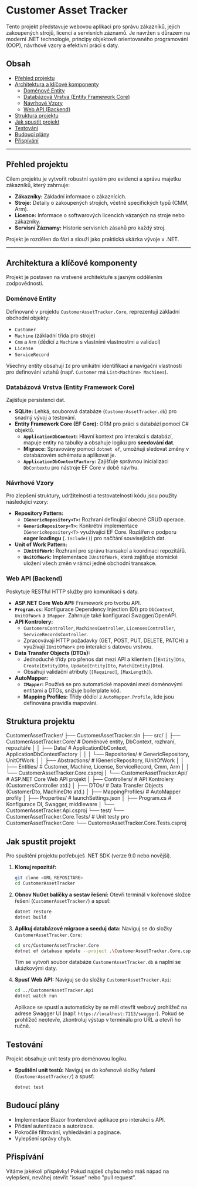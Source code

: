 # Customer Asset Tracker

Tento projekt představuje webovou aplikaci pro správu zákazníků, jejich zakoupených strojů, licencí a servisních záznamů. Je navržen s důrazem na moderní .NET technologie, principy objektově orientovaného programování (OOP), návrhové vzory a efektivní práci s daty.

## Obsah

* [Přehled projektu](#přehled-projektu)
* [Architektura a klíčové komponenty](#architektura-a-klíčové-komponenty)
    * [Doménové Entity](#doménové-entity)
    * [Databázová Vrstva (Entity Framework Core)](#databázová-vrstva-entity-framework-core)
    * [Návrhové Vzory](#návrhové-vzory)
    * [Web API (Backend)](#web-api-backend)
* [Struktura projektu](#struktura-projektu)
* [Jak spustit projekt](#jak-spustit-projekt)
* [Testování](#testování)
* [Budoucí plány](#budoucí-plány)
* [Přispívání](#přispívání)

---

## Přehled projektu

Cílem projektu je vytvořit robustní systém pro evidenci a správu majetku zákazníků, který zahrnuje:
* **Zákazníky:** Základní informace o zákaznících.
* **Stroje:** Detaily o zakoupených strojích, včetně specifických typů (CMM, Arm).
* **Licence:** Informace o softwarových licencích vázaných na stroje nebo zákazníky.
* **Servisní Záznamy:** Historie servisních zásahů pro každý stroj.

Projekt je rozdělen do fází a slouží jako praktická ukázka vývoje v .NET.

---

## Architektura a klíčové komponenty

Projekt je postaven na vrstvené architektuře s jasným oddělením zodpovědností.

### Doménové Entity

Definované v projektu `CustomerAssetTracker.Core`, reprezentují základní obchodní objekty:
* `Customer`
* `Machine` (základní třída pro stroje)
* `Cmm` a `Arm` (dědící z `Machine` s vlastními vlastnostmi a validací)
* `License`
* `ServiceRecord`

Všechny entity obsahují `Id` pro unikátní identifikaci a navigační vlastnosti pro definování vztahů (např. `Customer` má `List<Machine> Machines`).

### Databázová Vrstva (Entity Framework Core)

Zajišťuje persistenci dat.
* **SQLite:** Lehká, souborová databáze (`CustomerAssetTracker.db`) pro snadný vývoj a testování.
* **Entity Framework Core (EF Core):** ORM pro práci s databází pomocí C# objektů.
    * **`ApplicationDbContext`:** Hlavní kontext pro interakci s databází, mapuje entity na tabulky a obsahuje logiku pro **seedování dat**.
    * **Migrace:** Spravovány pomocí `dotnet ef`, umožňují sledovat změny v databázovém schématu a aplikovat je.
    * **`ApplicationDbContextFactory`:** Zajišťuje správnou inicializaci `DbContextu` pro nástroje EF Core v době návrhu.

### Návrhové Vzory

Pro zlepšení struktury, udržitelnosti a testovatelnosti kódu jsou použity následující vzory:
* **Repository Pattern:**
    * **`IGenericRepository<T>`:** Rozhraní definující obecné CRUD operace.
    * **`GenericRepository<T>`:** Konkrétní implementace `IGenericRepository<T>` využívající EF Core. Rozšířen o podporu **eager loadingu** (`.Include()`) pro načítání souvisejících dat.
* **Unit of Work Pattern:**
    * **`IUnitOfWork`:** Rozhraní pro správu transakcí a koordinaci repozitářů.
    * **`UnitOfWork`:** Implementace `IUnitOfWork`, která zajišťuje atomické uložení všech změn v rámci jedné obchodní transakce.

### Web API (Backend)

Poskytuje RESTful HTTP služby pro komunikaci s daty.
* **ASP.NET Core Web API:** Framework pro tvorbu API.
* **`Program.cs`:** Konfigurace Dependency Injection (DI) pro `DbContext`, `UnitOfWork` a `IMapper`. Zahrnuje také konfiguraci Swagger/OpenAPI.
* **API Kontrolery:**
    * `CustomersController`, `MachinesController`, `LicensesController`, `ServiceRecordsController`.
    * Zpracovávají HTTP požadavky (GET, POST, PUT, DELETE, PATCH) a využívají `IUnitOfWork` pro interakci s datovou vrstvou.
* **Data Transfer Objects (DTOs):**
    * Jednoduché třídy pro přenos dat mezi API a klientem (`[Entity]Dto`, `Create[Entity]Dto`, `Update[Entity]Dto`, `Patch[Entity]Dto`).
    * Obsahují validační atributy (`[Required]`, `[MaxLength]`).
* **AutoMapper:**
    * **`IMapper`:** Používá se pro automatické mapování mezi doménovými entitami a DTOs, snižuje boilerplate kód.
    * **Mapping Profiles:** Třídy dědící z `AutoMapper.Profile`, kde jsou definována pravidla mapování.

## Struktura projektu

CustomerAssetTracker/
├── CustomerAssetTracker.sln
├── src/
│   ├── CustomerAssetTracker.Core/         # Doménové entity, DbContext, rozhraní, repozitáře
│   │   ├── Data/                          # ApplicationDbContext, ApplicationDbContextFactory
│   │   │   └── Repositories/              # GenericRepository, UnitOfWork
│   │   ├── Abstractions/                  # IGenericRepository, IUnitOfWork
│   │   ├── Entities/                      # Customer, Machine, License, ServiceRecord, Cmm, Arm
│   │   └── CustomerAssetTracker.Core.csproj
│   └── CustomerAssetTracker.Api/          # ASP.NET Core Web API projekt
│       ├── Controllers/                   # API Kontrolery (CustomersController atd.)
│       ├── DTOs/                          # Data Transfer Objects (CustomerDto, MachineDto atd.)
│       ├── MappingProfiles/               # AutoMapper profily
│       ├── Properties/                    # launchSettings.json
│       ├── Program.cs                     # Konfigurace DI, Swagger, middleware
│       └── CustomerAssetTracker.Api.csproj
└── test/
└── CustomerAssetTracker.Core.Tests/   # Unit testy pro CustomerAssetTracker.Core
└── CustomerAssetTracker.Core.Tests.csproj

## Jak spustit projekt

Pro spuštění projektu potřebuješ .NET SDK (verze 9.0 nebo novější).

1.  **Klonuj repozitář:**
    ```bash
    git clone <URL_REPOSITARE>
    cd CustomerAssetTracker
    ```

2.  **Obnov NuGet balíčky a sestav řešení:**
    Otevři terminál v kořenové složce řešení (`CustomerAssetTracker/`) a spusť:
    ```bash
    dotnet restore
    dotnet build
    ```

3.  **Aplikuj databázové migrace a seeduj data:**
    Naviguj se do složky `CustomerAssetTracker.Core`:
    ```bash
    cd src/CustomerAssetTracker.Core
    dotnet ef database update --project .\CustomerAssetTracker.Core.csproj
    ```
    Tím se vytvoří soubor databáze `CustomerAssetTracker.db` a naplní se ukázkovými daty.

4.  **Spusť Web API:**
    Naviguj se do složky `CustomerAssetTracker.Api`:
    ```bash
    cd ../CustomerAssetTracker.Api
    dotnet watch run
    ```
    Aplikace se spustí a automaticky by se měl otevřít webový prohlížeč na adrese Swagger UI (např. `https://localhost:7113/swagger`). Pokud se prohlížeč neotevře, zkontroluj výstup v terminálu pro URL a otevři ho ručně.

## Testování

Projekt obsahuje unit testy pro doménovou logiku.
* **Spuštění unit testů:**
    Naviguj se do kořenové složky řešení (`CustomerAssetTracker/`) a spusť:
    ```bash
    dotnet test
    ```

## Budoucí plány

* Implementace Blazor frontendové aplikace pro interakci s API.
* Přidání autentizace a autorizace.
* Pokročilé filtrování, vyhledávání a paginace.
* Vylepšení správy chyb.

## Přispívání

Vítáme jakékoli příspěvky! Pokud najdeš chybu nebo máš nápad na vylepšení, neváhej otevřít "issue" nebo "pull request".